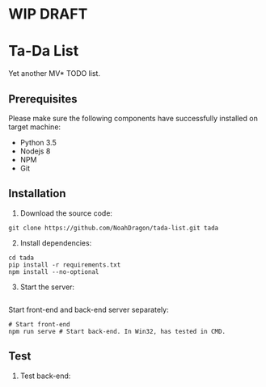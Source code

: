 # **WIP DRAFT**

# Ta-Da List

Yet another MV* TODO list.


## Prerequisites

Please make sure the following components have successfully installed on target machine:

* Python 3.5
* Nodejs 8
* NPM
* Git


## Installation

1. Download the source code:
```
git clone https://github.com/NoahDragon/tada-list.git tada
```
2. Install dependencies:
```
cd tada
pip install -r requirements.txt
npm install --no-optional
```
3. Start the server:
```
```
Start front-end and back-end server separately:
```
# Start front-end
npm run serve # Start back-end. In Win32, has tested in CMD.
```

## Test

1. Test back-end:
```
```

